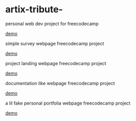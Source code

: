 # artix-tribute-
personal web dev project for freecodecamp

<a href = "https://siduck765.github.io/artix-tribute-/">demo </a>

simple survey webpage freecodecamp project

<a href = "https://siduck765.github.io/artix-tribute-/indexx.html"> demo </a>


project landing webpage freecodecamp project

<a href ="https://siduck765.github.io/artix-tribute-/indewx.html"> demo </a>

documentation like webpage freecodecamp project

<a href ="https://siduck765.github.io/artix-tribute-/doc.html"> demo </a>

a lil fake personal portfolia webpage freecodecamp project

<a href ="https://siduck765.github.io/artix-tribute-/por.html"> demo </a>
